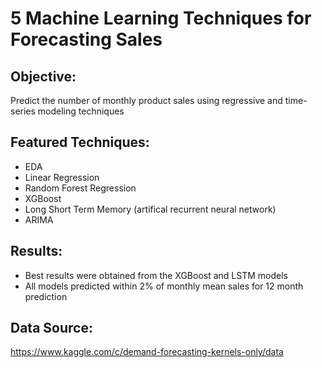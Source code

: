 # 5 Machine Learning Techniques for Forecasting Sales 

## Objective: 
Predict the number of monthly product sales using regressive and time-series modeling techniques

## Featured Techniques:
* EDA
* Linear Regression
* Random Forest Regression
* XGBoost
* Long Short Term Memory (artifical recurrent neural network)
* ARIMA

## Results:
* Best results were obtained from the XGBoost and LSTM models
* All models predicted within 2% of monthly mean sales for 12 month prediction

## Data Source: 
https://www.kaggle.com/c/demand-forecasting-kernels-only/data


